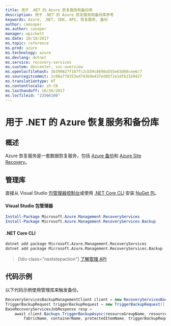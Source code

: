 ```yaml
---
title: 用于 .NET 的 Azure 恢复服务和备份库
description: 用于 .NET 的 Azure 恢复服务和备份库参考
keywords: Azure, .NET, SDK, API, 恢复服务, 备份
author: camsoper
ms.author: casoper
manager: wpickett
ms.date: 10/19/2017
ms.topic: reference
ms.prod: azure
ms.technology: azure
ms.devlang: dotnet
ms.service: recovery-services
ms.custom: devcenter, svc-overview
ms.openlocfilehash: 3b399827f187fc2cb59c8698a555e63d08cee6c7
ms.sourcegitcommit: 2c08a778353ed743b9e437ed85f2e1dfb21b9427
ms.translationtype: HT
ms.contentlocale: zh-CN
ms.lasthandoff: 10/26/2017
ms.locfileid: "23566108"
---
```

# <a name="azure-recovery-services-and-backup-libraries-for-net"></a>用于 .NET 的 Azure 恢复服务和备份库

## <a name="overview"></a>概述

Azure 恢复服务是一套数据恢复服务，包括 [Azure 备份](/azure/backup/)和 [Azure Site Recovery](/azure/site-recovery/)。

## <a name="management-library"></a>管理库

直接从 Visual Studio [包管理器控制台][PackageManager]或使用 [.NET Core CLI][DotNetCLI] 安装 [NuGet 包](https://www.nuget.org/packages/Microsoft.Azure.Management.RecoveryServices)。

#### <a name="visual-studio-package-manager"></a>Visual Studio 包管理器

```powershell
Install-Package Microsoft.Azure.Management.RecoveryServices
Install-Package Microsoft.Azure.Management.RecoveryServices.Backup
```

#### <a name="net-core-cli"></a>.NET Core CLI

```bash
dotnet add package Microsoft.Azure.Management.RecoveryServices
dotnet add package Microsoft.Azure.Management.RecoveryServices.Backup
```

> [!div class="nextstepaction"]
> [了解管理 API](/dotnet/api/overview/azure/recoveryservices/management)


## <a name="code-example"></a>代码示例

以下代码示例使用管理库来触发备份。

```csharp
RecoveryServicesBackupManagementClient client = new RecoveryServicesBackupManagementClient(credentials);
TriggerBackupRequest triggerBackupRequest = new TriggerBackupRequest();
BaseRecoveryServicesJobResponse resp =
    await client.Backups.TriggerBackupAsync(resourceGroupName, resourceName, null,
        fabricName, containerName, protectedItemName, triggerBackupRequest);
```

[PackageManager]: https://docs.microsoft.com/nuget/tools/package-manager-console
[DotNetCLI]: https://docs.microsoft.com/dotnet/core/tools/dotnet-add-package
